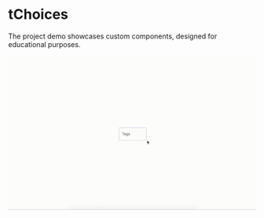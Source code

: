 # tChoices
The project demo showcases custom components, designed for educational purposes.


![Demo](resources/demo-v01.gif)